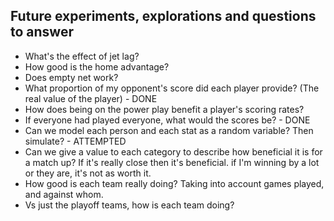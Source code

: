 ## Future experiments, explorations and questions to answer

* What's the effect of jet lag?
* How good is the home advantage?
* Does empty net work?
* What proportion of my opponent's score did each player provide? (The real value of the player) - DONE
* How does being on the power play benefit a player's scoring rates?
* If everyone had played everyone, what would the scores be? - DONE
* Can we model each person and each stat as a random variable? Then simulate? - ATTEMPTED
* Can we give a value to each category to describe how beneficial it is for a match up? If it's really close then it's beneficial. if I'm winning by a lot or they are, it's not as worth it. 
* How good is each team really doing? Taking into account games played, and against whom.
* Vs just the playoff teams, how is each team doing?